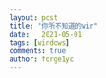 ```yaml
---
layout: post
title: "你所不知道的win"
date:   2021-05-01
tags: [windows]
comments: true
author: forge1yc 
---
```


